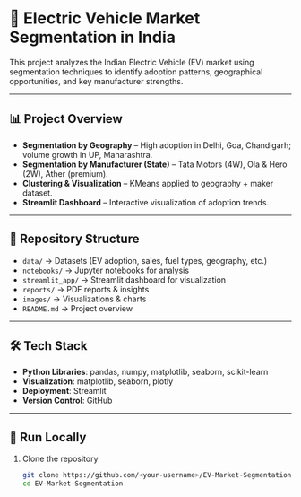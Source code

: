 # 🚗 Electric Vehicle Market Segmentation in India

This project analyzes the Indian Electric Vehicle (EV) market using segmentation techniques 
to identify adoption patterns, geographical opportunities, and key manufacturer strengths.

---

## 📊 Project Overview
- **Segmentation by Geography** – High adoption in Delhi, Goa, Chandigarh; volume growth in UP, Maharashtra.
- **Segmentation by Manufacturer (State)** – Tata Motors (4W), Ola & Hero (2W), Ather (premium).
- **Clustering & Visualization** – KMeans applied to geography + maker dataset.
- **Streamlit Dashboard** – Interactive visualization of adoption trends.

---

## 📂 Repository Structure
- `data/` → Datasets (EV adoption, sales, fuel types, geography, etc.)
- `notebooks/` → Jupyter notebooks for analysis
- `streamlit_app/` → Streamlit dashboard for visualization
- `reports/` → PDF reports & insights
- `images/` → Visualizations & charts
- `README.md` → Project overview

---

## 🛠️ Tech Stack
- **Python Libraries**: pandas, numpy, matplotlib, seaborn, scikit-learn
- **Visualization**: matplotlib, seaborn, plotly
- **Deployment**: Streamlit
- **Version Control**: GitHub

---

## 🚀 Run Locally
1. Clone the repository  
   ```bash
   git clone https://github.com/<your-username>/EV-Market-Segmentation.git
   cd EV-Market-Segmentation
